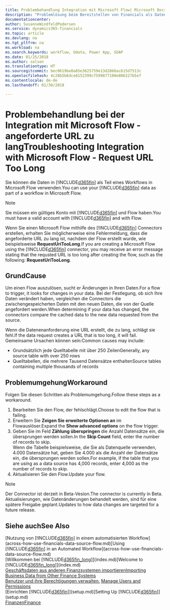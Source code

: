 ```yaml
---
title: Problembehandlung Integration mit Microsoft Flow| Microsoft Docs
description: "Problemlösung beim Bereitstellen von Financials als Datenquelle und beim Definieren einer OData-URL für Ihre Webdienste, um eine Geschäfts-App mithilfe einem automatisierten Workflow zu erstellen."
documentationcenter: 
author: SusanneWindfeldPedersen
ms.service: dynamics365-financials
ms.topic: article
ms.devlang: na
ms.tgt_pltfrm: na
ms.workload: na
ms.search.keywords: workflow, Odata, Power App, SOAP
ms.date: 01/25/2018
ms.author: solsen
ms.translationtype: HT
ms.sourcegitcommit: bec0619be0a65e3625759e13d2866ac615d7513c
ms.openlocfilehash: 4c28b5b6dce6152399cf599877180e806227b5ef
ms.contentlocale: de-de
ms.lasthandoff: 01/30/2018

---
```

# <a name="troubleshooting-integration-with-microsoft-flow---request-url-too-long"></a><span data-ttu-id="4f436-103">Problembehandlung bei der Integration mit Microsoft Flow - angeforderte URL zu lang</span><span class="sxs-lookup"><span data-stu-id="4f436-103">Troubleshooting Integration with Microsoft Flow - Request URL Too Long</span></span>
<span data-ttu-id="4f436-104">Sie können die Daten in [!INCLUDE[d365fin](includes/d365fin_md.md)] als Teil eines Workflows in Microsoft Flow verwenden.</span><span class="sxs-lookup"><span data-stu-id="4f436-104">You can use your [!INCLUDE[d365fin](includes/d365fin_md.md)] data as part of a workflow in Microsoft Flow.</span></span>  

> [!NOTE]  
>   <span data-ttu-id="4f436-105">Sie müssen ein gültiges Konto mit [!INCLUDE[d365fin](includes/d365fin_md.md)] und Flow haben.</span><span class="sxs-lookup"><span data-stu-id="4f436-105">You must have a valid account with [!INCLUDE[d365fin](includes/d365fin_md.md)] and with Flow.</span></span>  

<span data-ttu-id="4f436-106">Wenn Sie einen Microsoft Flow mithilfe des [!INCLUDE[d365fin](includes/d365fin_md.md)] Connectors erstellen, erhalten Sie möglicherweise eine Fehlermeldung, dass die angeforderte URL zu lang ist, nachdem der Flow erstellt wurde, wie beispielsweise **RequestUriTooLong**.</span><span class="sxs-lookup"><span data-stu-id="4f436-106">If you are creating a Microsoft Flow using the [!INCLUDE[d365fin](includes/d365fin_md.md)] connector, you may receive an error message stating that the requsted URL is too long after creating the flow, such as the following: **RequestUriTooLong**.</span></span>

## <a name="cause"></a><span data-ttu-id="4f436-107">Grund</span><span class="sxs-lookup"><span data-stu-id="4f436-107">Cause</span></span>
<span data-ttu-id="4f436-108">Um einen Flow auszulösen, sucht er Änderungen in Ihren Daten.</span><span class="sxs-lookup"><span data-stu-id="4f436-108">For a flow to trigger, it looks for changes in your data.</span></span> <span data-ttu-id="4f436-109">Bei der Festlegung, ob sich Ihre Daten verändert haben, vergleichen die Connectors die zwischengespeicherten Daten mit den neuen Daten, die von der Quelle angefordert werden.</span><span class="sxs-lookup"><span data-stu-id="4f436-109">When determining if your data has changed, the connectors compare the cached data to the new data requested from the source.</span></span>  

<span data-ttu-id="4f436-110">Wenn die Datenenanforderung eine URL erstellt, die zu lang, schlägt sie fehl.</span><span class="sxs-lookup"><span data-stu-id="4f436-110">If the data request creates a URL that is too long, it will fail.</span></span> <span data-ttu-id="4f436-111">Gemeinsame Ursachen können sein:</span><span class="sxs-lookup"><span data-stu-id="4f436-111">Common causes may include:</span></span>
- <span data-ttu-id="4f436-112">Grundsätzlich jede Quelltabelle mit über 250 Zeilen</span><span class="sxs-lookup"><span data-stu-id="4f436-112">Generally, any source table with over 250 rows</span></span>
- <span data-ttu-id="4f436-113">Quelltabellen, die mehrere Tausend Datensätze enthalten</span><span class="sxs-lookup"><span data-stu-id="4f436-113">Source tables containing multiple thousands of records</span></span>

## <a name="workaround"></a><span data-ttu-id="4f436-114">Problemumgehung</span><span class="sxs-lookup"><span data-stu-id="4f436-114">Workaround</span></span>
<span data-ttu-id="4f436-115">Folgen Sie diesen Schritten als Problemumgehung.</span><span class="sxs-lookup"><span data-stu-id="4f436-115">Follow these steps as a workaround.</span></span>
1. <span data-ttu-id="4f436-116">Bearbeiten Sie den Flow, der fehlschlägt.</span><span class="sxs-lookup"><span data-stu-id="4f436-116">Choose to edit the flow that is failing.</span></span>
2. <span data-ttu-id="4f436-117">Erweitern Sie **Zeigen Sie erweiterte Optionen an** im Flowauslöser.</span><span class="sxs-lookup"><span data-stu-id="4f436-117">Expand the **Show advanced options** on the flow trigger.</span></span>
3. <span data-ttu-id="4f436-118">Geben Sie im Feld **Zählung überspringen** die Anzahl Datensätze ein, die übersprungen werden sollen.</span><span class="sxs-lookup"><span data-stu-id="4f436-118">In the **Skip Count** field, enter the number of records to skip.</span></span>  
<span data-ttu-id="4f436-119">Wenn die Tabelle beispielsweise, die Sie als Datenquelle verwenden, 4.000 Datensätze hat, geben Sie 4.000 als die Anzahl der Datensätze ein, die übersprungen werden sollen.</span><span class="sxs-lookup"><span data-stu-id="4f436-119">For example, if the table that you are using as a data source has 4,000 records, enter 4,000 as the number of records to skip.</span></span>
4. <span data-ttu-id="4f436-120">Aktualisieren Sie den Flow.</span><span class="sxs-lookup"><span data-stu-id="4f436-120">Update your flow.</span></span>

> [!NOTE]  
> <span data-ttu-id="4f436-121">Der Connector ist derzeit in Beta-Vesion.</span><span class="sxs-lookup"><span data-stu-id="4f436-121">The connector is currently in Beta.</span></span> <span data-ttu-id="4f436-122">Aktualisierungen, wie Datenänderungen behandelt werden, sind für eine spätere Freigabe geplant.</span><span class="sxs-lookup"><span data-stu-id="4f436-122">Updates to how data changes are targeted for a future release.</span></span>


## <a name="see-also"></a><span data-ttu-id="4f436-123">Siehe auch</span><span class="sxs-lookup"><span data-stu-id="4f436-123">See Also</span></span>
<span data-ttu-id="4f436-124">[Nutzung von [!INCLUDE[d365fin](includes/d365fin_md.md)] in einem automatisierten Workflow](across-how-use-financials-data-source-flow.md)</span><span class="sxs-lookup"><span data-stu-id="4f436-124">[Using [!INCLUDE[d365fin](includes/d365fin_md.md)] in an Automated Workflow](across-how-use-financials-data-source-flow.md)</span></span>  
<span data-ttu-id="4f436-125">[Willkommen bei [!INCLUDE[d365fin_long](includes/d365fin_long_md.md)]](index.md)</span><span class="sxs-lookup"><span data-stu-id="4f436-125">[Welcome to [!INCLUDE[d365fin_long](includes/d365fin_long_md.md)]](index.md)</span></span>  
[<span data-ttu-id="4f436-126">Geschäftsdaten aus anderen Finanzsystemen importieren</span><span class="sxs-lookup"><span data-stu-id="4f436-126">Importing Business Data from Other Finance Systems</span></span>](upload-data.md)  
<span data-ttu-id="4f436-127">[Benutzer und ihre Berechtigungen verwalten.](ui-how-users-permissions.md)  </span><span class="sxs-lookup"><span data-stu-id="4f436-127">[Manage Users and Permissions](ui-how-users-permissions.md)  </span></span>  
<span data-ttu-id="4f436-128">[Einrichten [!INCLUDE[d365fin](includes/d365fin_md.md)]](setup.md)</span><span class="sxs-lookup"><span data-stu-id="4f436-128">[Setting Up [!INCLUDE[d365fin](includes/d365fin_md.md)]](setup.md)</span></span>  
[<span data-ttu-id="4f436-129">Finanzen</span><span class="sxs-lookup"><span data-stu-id="4f436-129">Finance</span></span>](finance.md)  

